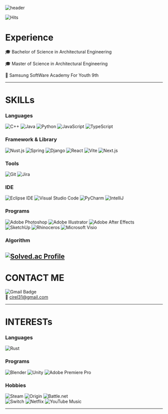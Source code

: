 ![header](https://capsule-render.vercel.app/api?type=waving&color=0:ed9d0b,100:f94001&height=180&section=header&text=Hello,%20World&fontSize=50&fontColor=ffffff)

![Hits](https://hits.seeyoufarm.com/api/count/incr/badge.svg?url=https%3A%2F%2Fgithub.com%2Fcirel31&count_bg=%23FFDAC7&title_bg=%23FFADAD&icon=&icon_color=%23E7E7E7&title=hits&edge_flat=false)



# Experience

🎓 Bachelor of Science in Architectural Engineering  

🎓 Master of Science in Architectural Engineering

🌱 Samsung SoftWare Academy For Youth 9th


---

# SKILLs

### Languages  
![C++](https://img.shields.io/badge/c++-%2300599C.svg?style=for-the-badge&logo=c%2B%2B&logoColor=white)
![Java](https://img.shields.io/badge/Java-007396.svg?&style=for-the-badge&logo=java&logoColor=white)
![Python](https://img.shields.io/badge/Python-3776AB.svg?&style=for-the-badge&logo=Python&logoColor=white) 
![JavaScript](https://img.shields.io/badge/JavaScript-F7DF1E.svg?&style=for-the-badge&logo=JavaScript&logoColor=white)
![TypeScript](https://img.shields.io/badge/TypeScript-3178C6.svg?&style=for-the-badge&logo=typescript&logoColor=white)

### Framework & Library
![Nust.js](https://img.shields.io/badge/nestjs-E0234E.svg?style=for-the-badge&logo=nestjs&logoColor=white)
![Spring](https://img.shields.io/badge/spring-6DB33F.svg?style=for-the-badge&logo=spring&logoColor=white)
![Django](https://img.shields.io/badge/django-%23092E20.svg?style=for-the-badge&logo=django&logoColor=white)
![React](https://img.shields.io/badge/react-61DAFB.svg?style=for-the-badge&logo=react&logoColor=white)
![Vite](https://img.shields.io/badge/vite-646CFF.svg?style=for-the-badge&logo=vite&logoColor=white)
![Next.js](https://img.shields.io/badge/nextjs-000000.svg?style=for-the-badge&logo=nextdotjs&logoColor=white)


### Tools  
![Git](https://img.shields.io/badge/Git-F05032.svg?&style=for-the-badge&logo=Git&logoColor=white)
![Jira](https://img.shields.io/badge/Jira-0052CC.svg?&style=for-the-badge&logo=jira&logoColor=white)

### IDE
![Eclipse IDE](https://img.shields.io/badge/Eclipse%20IDE-2C2255.svg?&style=for-the-badge&logo=Eclipse%20IDE&logoColor=white)
![Visual Studio Code](https://img.shields.io/badge/Visual%20Studio%20Code-007ACC.svg?&style=for-the-badge&logo=Visual%20Studio%20Code&logoColor=white)
![PyCharm](https://img.shields.io/badge/pycharm-143?style=for-the-badge&logo=pycharm&logoColor=white)
![IntelliJ](https://img.shields.io/badge/intellijidea-000000?style=for-the-badge&logo=IntelliJ&logoColor=white)


### Programs
![Adobe Photoshop](https://img.shields.io/badge/Adobe%20Photoshop%20-31A8FF.svg?&style=for-the-badge&logo=Adobe%20Photoshop&logoColor=white)
![Adobe Illustrator](https://img.shields.io/badge/Adobe%20Illustrator%20-FF9A00.svg?&style=for-the-badge&logo=Adobe%20Illustrator&logoColor=white)
![Adobe After Effects](https://img.shields.io/badge/Adobe%20After%20Effects-9999FF.svg?style=for-the-badge&logo=Adobe%20After%20Effects&logoColor=white)  
![SketchUp](https://img.shields.io/badge/Unity-005F9E.svg?&style=for-the-badge&logo=SketchUp&logoColor=white)
![Rhinoceros](https://img.shields.io/badge/Rhinoceros-801010.svg?&style=for-the-badge&logo=Rhinoceros&logoColor=white)
![Microsoft Visio ](https://img.shields.io/badge/Microsoft_Visio-3955A3?style=for-the-badge&logo=microsoft-visio&logoColor=white)

### Algorithm
[![Solved.ac Profile](http://mazassumnida.wtf/api/v2/generate_badge?boj=cirel31)](https://solved.ac/profile/cirel31)
---


# CONTACT ME
![Gmail Badge](https://img.shields.io/badge/Gmail-d14836?style=flat-square&logo=Gmail&logoColor=white)  
📧 cirel31@gmail.com


---


# INTERESTs

### Languages 
![Rust](https://img.shields.io/badge/rust-000000.svg?style=for-the-badge&logo=rust&logoColor=white)


### Programs
![Blender](https://img.shields.io/badge/Blender-F5792A.svg?&style=for-the-badge&logo=Blender&logoColor=white)
![Unity](https://img.shields.io/badge/Unity-000000.svg?&style=for-the-badge&logo=Unity&logoColor=white)
![Adobe Premiere Pro](https://img.shields.io/badge/Adobe%20Premiere%20Pro-9999FF.svg?style=for-the-badge&logo=Adobe%20Premiere%20Pro&logoColor=white)

### Hobbies
![Steam](https://img.shields.io/badge/Steam-000000.svg?&style=for-the-badge&logo=Steam&logoColor=white)
![Origin](https://img.shields.io/badge/Origin-F56C2D.svg?&style=for-the-badge&logo=Origin&logoColor=white)
![Battle.net](https://img.shields.io/badge/battle.net-%2300AEFF.svg?style=for-the-badge&logo=battle.net&logoColor=white)  
![Switch](https://img.shields.io/badge/Switch-E60012?style=for-the-badge&logo=nintendo-switch&logoColor=white)
![Netflix](https://img.shields.io/badge/Netflix-E50914.svg?&style=for-the-badge&logo=Netflix&logoColor=white)
![YouTube Music](https://img.shields.io/badge/YouTube_Music-FF0000?style=for-the-badge&logo=youtube-music&logoColor=white)

------

<!--
**cirel31/cirel31** is a ✨ _special_ ✨ repository because its `README.md` (this file) appears on your GitHub profile.

Here are some ideas to get you started:

- 🔭 I’m currently working on ...
- 🌱 I’m currently learning ...
- 👯 I’m looking to collaborate on ...
- 🤔 I’m looking for help with ...
- 💬 Ask me about ...
- 📫 How to reach me: ...
- 😄 Pronouns: ...
- ⚡ Fun fact: ...
-->
